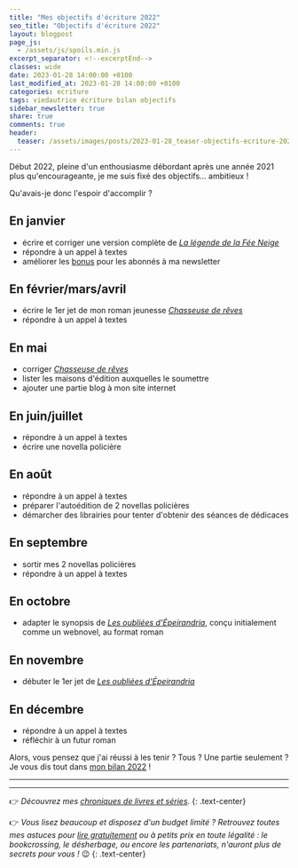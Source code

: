 ```yaml
---
title: "Mes objectifs d'écriture 2022"
seo_title: "Objectifs d'écriture 2022"
layout: blogpost
page_js:
  - /assets/js/spoils.min.js
excerpt_separator: <!--excerptEnd-->
classes: wide
date: 2023-01-28 14:00:00 +0100
last_modified_at: 2023-01-28 14:00:00 +0100
categories: ecriture
tags: viedautrice écriture bilan objectifs
sidebar_newsletter: true
share: true
comments: true
header:
  teaser: /assets/images/posts/2023-01-28_teaser-objectifs-ecriture-2022.webp
---
```


Début 2022, pleine d'un enthousiasme débordant après une année 2021 plus qu'encourageante, je me suis fixé des objectifs&hellip; ambitieux&nbsp;!
<!--excerptEnd-->

Qu'avais-je donc l'espoir d'accomplir&nbsp;?

## En janvier

* écrire et corriger une version complète de [*La légende de la Fée Neige*](/bonus)
* répondre à un appel à textes
* améliorer les [bonus](/bonus) pour les abonnés à ma newsletter


## En février/mars/avril

* écrire le 1er jet de mon roman jeunesse [*Chasseuse de rêves*](/publications/projets-en-cours/#chasseuse-de-rêves)
* répondre à un appel à textes


## En mai

* corriger [*Chasseuse de rêves*](/publications/projets-en-cours/#chasseuse-de-rêves)
* lister les maisons d'édition auxquelles le soumettre
* ajouter une partie blog à mon site internet


## En juin/juillet

* répondre à un appel à textes
* écrire une novella policière


## En août

* répondre à un appel à textes
* préparer l'autoédition de 2 novellas policières
* démarcher des librairies pour tenter d'obtenir des séances de dédicaces


## En septembre

* sortir mes 2 novellas policières
* répondre à un appel à textes


## En octobre

* adapter le synopsis de [*Les oubliées d'Épeirandria*](/publications/projets-en-cours/#les-oubliées-depeirandria), conçu initialement comme un webnovel, au format roman


## En novembre

* débuter le 1er jet de [*Les oubliées d'Épeirandria*](/publications/projets-en-cours/#les-oubliées-depeirandria)


## En décembre

* répondre à un appel à textes
* réfléchir à un futur roman


Alors, vous pensez que j'ai réussi à les tenir&nbsp;? Tous&nbsp;? Une partie seulement&nbsp;? Je vous dis tout dans [mon bilan 2022](/ecriture/2023/01/28/bilan-écriture-2022.html)&nbsp;!

---
---
👉 *Découvrez mes [chroniques de livres et séries](/blog/tags#chronique).*
{: .text-center}

👉 *Vous lisez beaucoup et disposez d'un budget limité&nbsp;? Retrouvez toutes mes astuces pour [lire gratuitement](/lecture/2022/08/22/lire-gratuitement.html) ou à petits prix en toute légalité&nbsp;: le bookcrossing, le désherbage, ou encore les partenariats, n'auront plus de secrets pour vous&nbsp;!* 😉
{: .text-center}